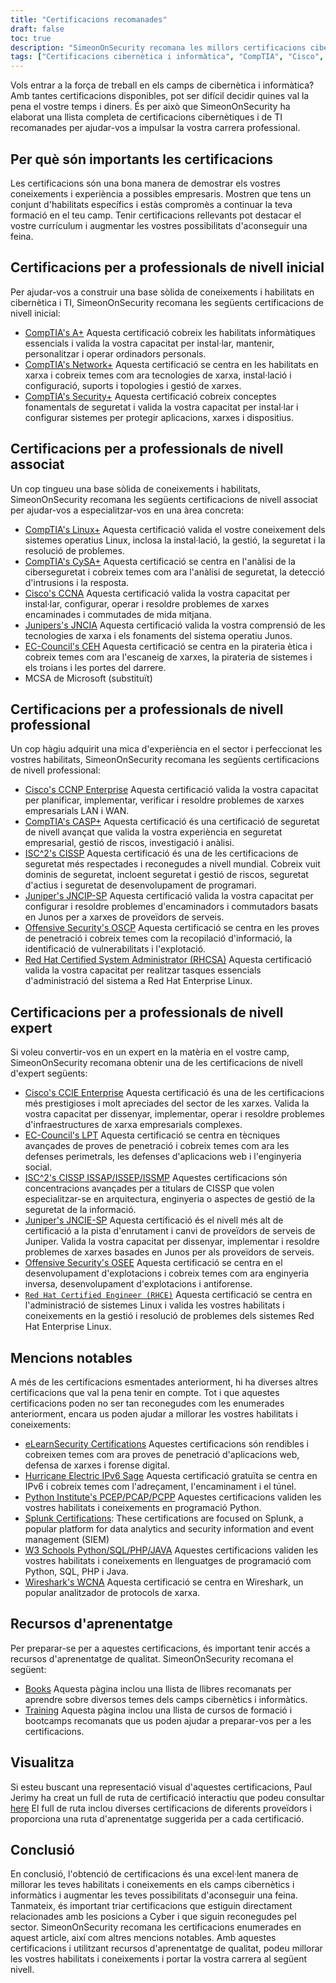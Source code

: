 ```yaml
---
title: "Certificacions recomanades"
draft: false
toc: true
description: "SimeonOnSecurity recomana les millors certificacions cibernètiques i de TI per a aquells que busquen entrar al mercat laboral. La llista inclou certificacions de CompTIA, Cisco, EC-Council, ISC2, Juniper, Microsoft i Offensive Security, amb diferents nivells d'experiència: entrada, associat, professional i expert. Totes les certificacions enumerades estan directament relacionades amb les posicions a Cyber i beneficiaran molt el candidat. Consulteu el full de ruta interactiu de certificació per obtenir una representació visual. També hi ha recursos d'aprenentatge com ara llibres i formació."
tags: ["Certificacions cibernètica i informàtica", "CompTIA", "Cisco", "CE-Consell", "ISC2", "Ginebre", "Microsoft", "Seguretat ofensiva", "professionals de primer nivell", "Conjunt d'habilitats cibernètiques", "Seguretat", "Linux", "CySA", "CCNA", "JNCIA", "CEH", "MCSA", "CCNP Enterprise", "CASP", "CISSP", "JNCIP-SP", "OSCP", "RHCSA", "recomanacions", "llibres", "formació", "full de ruta interactiu de certificació"]
---
```

 Vols entrar a la força de treball en els camps de cibernètica i informàtica? Amb tantes certificacions disponibles, pot ser difícil decidir quines val la pena el vostre temps i diners. És per això que SimeonOnSecurity ha elaborat una llista completa de certificacions cibernètiques i de TI recomanades per ajudar-vos a impulsar la vostra carrera professional.

## Per què són importants les certificacions

Les certificacions són una bona manera de demostrar els vostres coneixements i experiència a possibles empresaris. Mostren que tens un conjunt d'habilitats específics i estàs compromès a continuar la teva formació en el teu camp. Tenir certificacions rellevants pot destacar el vostre currículum i augmentar les vostres possibilitats d'aconseguir una feina.

## Certificacions per a professionals de nivell inicial

Per ajudar-vos a construir una base sòlida de coneixements i habilitats en cibernètica i TI, SimeonOnSecurity recomana les següents certificacions de nivell inicial:

- [CompTIA's A+](https://www.comptia.org/certifications/a) Aquesta certificació cobreix les habilitats informàtiques essencials i valida la vostra capacitat per instal·lar, mantenir, personalitzar i operar ordinadors personals.
- [CompTIA's Network+](https://www.comptia.org/certifications/network) Aquesta certificació se centra en les habilitats en xarxa i cobreix temes com ara tecnologies de xarxa, instal·lació i configuració, suports i topologies i gestió de xarxes.
- [CompTIA's Security+](https://www.comptia.org/certifications/security) Aquesta certificació cobreix conceptes fonamentals de seguretat i valida la vostra capacitat per instal·lar i configurar sistemes per protegir aplicacions, xarxes i dispositius.

## Certificacions per a professionals de nivell associat

Un cop tingueu una base sòlida de coneixements i habilitats, SimeonOnSecurity recomana les següents certificacions de nivell associat per ajudar-vos a especialitzar-vos en una àrea concreta:

- [CompTIA's Linux+](https://www.comptia.org/certifications/linux) Aquesta certificació valida el vostre coneixement dels sistemes operatius Linux, inclosa la instal·lació, la gestió, la seguretat i la resolució de problemes.
- [CompTIA's CySA+](https://www.comptia.org/certifications/cybersecurity-analyst) Aquesta certificació se centra en l'anàlisi de la ciberseguretat i cobreix temes com ara l'anàlisi de seguretat, la detecció d'intrusions i la resposta.
- [Cisco's CCNA](https://www.cisco.com/c/en/us/training-events/training-certifications/certifications/associate/ccna.html) Aquesta certificació valida la vostra capacitat per instal·lar, configurar, operar i resoldre problemes de xarxes encaminades i commutades de mida mitjana.
- [Junipers's JNCIA](https://www.juniper.net/us/en/training/certification/certification-tracks/sp-routing-switching-track?tab=jnciajunos) Aquesta certificació valida la vostra comprensió de les tecnologies de xarxa i els fonaments del sistema operatiu Junos.
- [EC-Council's CEH](https://www.eccouncil.org/programs/certified-ethical-hacker-ceh/) Aquesta certificació se centra en la pirateria ètica i cobreix temes com ara l'escaneig de xarxes, la pirateria de sistemes i els troians i les portes del darrere.
- MCSA de Microsoft (substituït)

## Certificacions per a professionals de nivell professional

Un cop hàgiu adquirit una mica d'experiència en el sector i perfeccionat les vostres habilitats, SimeonOnSecurity recomana les següents certificacions de nivell professional:

- [Cisco's CCNP Enterprise](https://www.cisco.com/c/en/us/training-events/training-certifications/certifications/professional/ccnp-enterprise.html) Aquesta certificació valida la vostra capacitat per planificar, implementar, verificar i resoldre problemes de xarxes empresarials LAN i WAN.
- [CompTIA's CASP+](https://www.comptia.org/certifications/comptia-advanced-security-practitioner) Aquesta certificació és una certificació de seguretat de nivell avançat que valida la vostra experiència en seguretat empresarial, gestió de riscos, investigació i anàlisi.
- [ISC^2's CISSP](https://www.isc2.org/Certifications/CISSP#) Aquesta certificació és una de les certificacions de seguretat més respectades i reconegudes a nivell mundial. Cobreix vuit dominis de seguretat, incloent seguretat i gestió de riscos, seguretat d'actius i seguretat de desenvolupament de programari.
- [Juniper's JNCIP-SP](https://www.juniper.net/us/en/training/certification/certification-tracks/sp-routing-switching-track?tab=jncip-sp) Aquesta certificació valida la vostra capacitat per configurar i resoldre problemes d'encaminadors i commutadors basats en Junos per a xarxes de proveïdors de serveis.
- [Offensive Security's OSCP](https://www.offensive-security.com/pwk-oscp/) Aquesta certificació se centra en les proves de penetració i cobreix temes com la recopilació d'informació, la identificació de vulnerabilitats i l'explotació.
- [Red Hat Certified System Administrator (RHCSA)](https://www.redhat.com/en/services/certification/rhcsa) Aquesta certificació valida la vostra capacitat per realitzar tasques essencials d'administració del sistema a Red Hat Enterprise Linux.

## Certificacions per a professionals de nivell expert

Si voleu convertir-vos en un expert en la matèria en el vostre camp, SimeonOnSecurity recomana obtenir una de les certificacions de nivell d'expert següents:

- [Cisco's CCIE Enterprise](https://www.cisco.com/c/en/us/training-events/training-certifications/certifications/expert/ccie-enterprise-infrastructure.html) Aquesta certificació és una de les certificacions més prestigioses i molt apreciades del sector de les xarxes. Valida la vostra capacitat per dissenyar, implementar, operar i resoldre problemes d'infraestructures de xarxa empresarials complexes.
- [EC-Council's LPT](https://www.eccouncil.org/programs/licensed-penetration-tester-lpt-master/) Aquesta certificació se centra en tècniques avançades de proves de penetració i cobreix temes com ara les defenses perimetrals, les defenses d'aplicacions web i l'enginyeria social.
- [ISC^2's CISSP ISSAP/ISSEP/ISSMP](https://www.isc2.org/Certifications/CISSP-Concentrations) Aquestes certificacions són concentracions avançades per a titulars de CISSP que volen especialitzar-se en arquitectura, enginyeria o aspectes de gestió de la seguretat de la informació.
- [Juniper's JNCIE-SP](https://www.juniper.net/us/en/training/certification/certification-tracks/sp-routing-switching-track?tab=jnciesp) Aquesta certificació és el nivell més alt de certificació a la pista d'enrutament i canvi de proveïdors de serveis de Juniper. Valida la vostra capacitat per dissenyar, implementar i resoldre problemes de xarxes basades en Junos per als proveïdors de serveis.
- [Offensive Security's OSEE](https://www.offensive-security.com/awe-osee/) Aquesta certificació se centra en el desenvolupament d'explotacions i cobreix temes com ara enginyeria inversa, desenvolupament d'explotacions i antiforense.
- [`Red Hat Certified Engineer (RHCE)`](https://www.redhat.com/en/services/certification/rhce) Aquesta certificació se centra en l'administració de sistemes Linux i valida les vostres habilitats i coneixements en la gestió i resolució de problemes dels sistemes Red Hat Enterprise Linux.

## Mencions notables

A més de les certificacions esmentades anteriorment, hi ha diverses altres certificacions que val la pena tenir en compte. Tot i que aquestes certificacions poden no ser tan reconegudes com les enumerades anteriorment, encara us poden ajudar a millorar les vostres habilitats i coneixements:

- [eLearnSecurity Certifications](https://elearnsecurity.com/) Aquestes certificacions són rendibles i cobreixen temes com ara proves de penetració d'aplicacions web, defensa de xarxes i forense digital.
- [Hurricane Electric IPv6 Sage](https://ipv6.he.net/certification/) Aquesta certificació gratuïta se centra en IPv6 i cobreix temes com l'adreçament, l'encaminament i el túnel.
- [Python Institute's PCEP/PCAP/PCPP](https://pythoninstitute.org/certification/) Aquestes certificacions validen les vostres habilitats i coneixements en programació Python.
- [Splunk Certifications](https://www.splunk.com/en_us/training.html): These certifications are focused on Splunk, a popular platform for data analytics and security information and event management (SIEM)
- [W3 Schools Python/SQL/PHP/JAVA](https://www.w3schools.com/CERT/default.asp) Aquestes certificacions validen les vostres habilitats i coneixements en llenguatges de programació com Python, SQL, PHP i Java.
- [Wireshark's WCNA](https://www.wcnacertification.com/) Aquesta certificació se centra en Wireshark, un popular analitzador de protocols de xarxa.

## Recursos d'aprenentatge

Per preparar-se per a aquestes certificacions, és important tenir accés a recursos d'aprenentatge de qualitat. SimeonOnSecurity recomana el següent:

- [Books](https://simeononsecurity.ch/recommendations/books/) Aquesta pàgina inclou una llista de llibres recomanats per aprendre sobre diversos temes dels camps cibernètics i informàtics.
- [Training](https://simeononsecurity.ch/recommendations/learning_resources/) Aquesta pàgina inclou una llista de cursos de formació i bootcamps recomanats que us poden ajudar a preparar-vos per a les certificacions.

## Visualitza

Si esteu buscant una representació visual d'aquestes certificacions, Paul Jerimy ha creat un full de ruta de certificació interactiu que podeu consultar [here](https://pauljerimy.com/security-certification-roadmap/) El full de ruta inclou diverses certificacions de diferents proveïdors i proporciona una ruta d'aprenentatge suggerida per a cada certificació.

## Conclusió

En conclusió, l'obtenció de certificacions és una excel·lent manera de millorar les teves habilitats i coneixements en els camps cibernètics i informàtics i augmentar les teves possibilitats d'aconseguir una feina. Tanmateix, és important triar certificacions que estiguin directament relacionades amb les posicions a Cyber i que siguin reconegudes pel sector. SimeonOnSecurity recomana les certificacions enumerades en aquest article, així com altres mencions notables. Amb aquestes certificacions i utilitzant recursos d'aprenentatge de qualitat, podeu millorar les vostres habilitats i coneixements i portar la vostra carrera al següent nivell.
